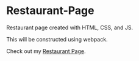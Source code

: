 # Restaurant-Page

Restaurant page created with HTML, CSS, and JS.

This will be constructed using webpack.

Check out my [Restaurant Page](https://goldiiee12.github.io/Restaurant-Page/).


